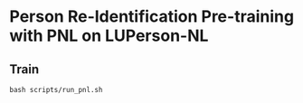 # Person Re-Identification Pre-training with PNL on LUPerson-NL

## Train

```shell
bash scripts/run_pnl.sh
```